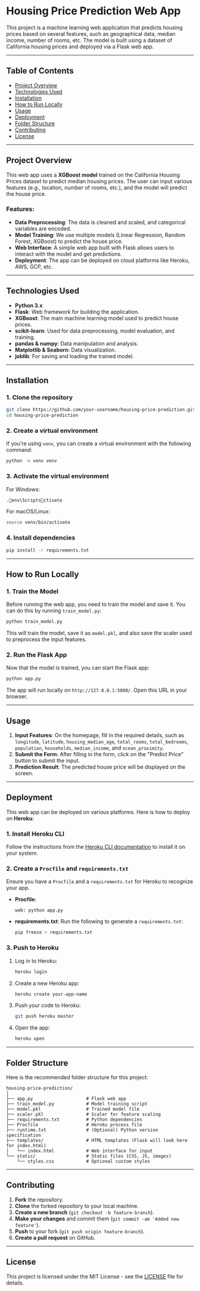 
# Housing Price Prediction Web App

This project is a machine learning web application that predicts housing prices based on several features, such as geographical data, median income, number of rooms, etc. The model is built using a dataset of California housing prices and deployed via a Flask web app.

---

## Table of Contents

- [Project Overview](#project-overview)
- [Technologies Used](#technologies-used)
- [Installation](#installation)
- [How to Run Locally](#how-to-run-locally)
- [Usage](#usage)
- [Deployment](#deployment)
- [Folder Structure](#folder-structure)
- [Contributing](#contributing)
- [License](#license)

---

## Project Overview

This web app uses a **XGBoost model** trained on the California Housing Prices dataset to predict median housing prices. The user can input various features (e.g., location, number of rooms, etc.), and the model will predict the house price.

### Features:
- **Data Preprocessing**: The data is cleaned and scaled, and categorical variables are encoded.
- **Model Training**: We use multiple models (Linear Regression, Random Forest, XGBoost) to predict the house price.
- **Web Interface**: A simple web app built with Flask allows users to interact with the model and get predictions.
- **Deployment**: The app can be deployed on cloud platforms like Heroku, AWS, GCP, etc.

---

## Technologies Used

- **Python 3.x**
- **Flask**: Web framework for building the application.
- **XGBoost**: The main machine learning model used to predict house prices.
- **scikit-learn**: Used for data preprocessing, model evaluation, and training.
- **pandas & numpy**: Data manipulation and analysis.
- **Matplotlib & Seaborn**: Data visualization.
- **joblib**: For saving and loading the trained model.

---

## Installation

### 1. Clone the repository

```bash
git clone https://github.com/your-username/housing-price-prediction.git
cd housing-price-prediction
```

### 2. Create a virtual environment

If you're using `venv`, you can create a virtual environment with the following command:

```bash
python -m venv venv
```

### 3. Activate the virtual environment

For Windows:
```bash
.env\Scriptsctivate
```

For macOS/Linux:
```bash
source venv/bin/activate
```

### 4. Install dependencies

```bash
pip install -r requirements.txt
```

---

## How to Run Locally

### 1. Train the Model

Before running the web app, you need to train the model and save it. You can do this by running `train_model.py`:

```bash
python train_model.py
```

This will train the model, save it as `model.pkl`, and also save the scaler used to preprocess the input features.

### 2. Run the Flask App

Now that the model is trained, you can start the Flask app:

```bash
python app.py
```

The app will run locally on `http://127.0.0.1:5000/`. Open this URL in your browser.

---

## Usage

1. **Input Features**: On the homepage, fill in the required details, such as `longitude`, `latitude`, `housing_median_age`, `total_rooms`, `total_bedrooms`, `population`, `households`, `median_income`, and `ocean_proximity`.
2. **Submit the Form**: After filling in the form, click on the "Predict Price" button to submit the input.
3. **Prediction Result**: The predicted house price will be displayed on the screen.

---

## Deployment

This web app can be deployed on various platforms. Here is how to deploy on **Heroku**:

### 1. Install Heroku CLI

Follow the instructions from the [Heroku CLI documentation](https://devcenter.heroku.com/articles/heroku-cli) to install it on your system.

### 2. Create a `Procfile` and `requirements.txt`

Ensure you have a `Procfile` and a `requirements.txt` for Heroku to recognize your app.

- **Procfile**:
    ```
    web: python app.py
    ```

- **requirements.txt**:
    Run the following to generate a `requirements.txt`:
    ```bash
    pip freeze > requirements.txt
    ```

### 3. Push to Heroku

1. Log in to Heroku:
    ```bash
    heroku login
    ```
   
2. Create a new Heroku app:
    ```bash
    heroku create your-app-name
    ```

3. Push your code to Heroku:
    ```bash
    git push heroku master
    ```

4. Open the app:
    ```bash
    heroku open
    ```

---

## Folder Structure

Here is the recommended folder structure for this project:

```
housing-price-prediction/
│
├── app.py                    # Flask web app
├── train_model.py            # Model training script
├── model.pkl                 # Trained model file
├── scaler.pkl                # Scaler for feature scaling
├── requirements.txt          # Python dependencies
├── Procfile                  # Heroku process file
├── runtime.txt               # (Optional) Python version specification
├── templates/                # HTML templates (Flask will look here for index.html)
│   └── index.html            # Web interface for input
└── static/                   # Static files (CSS, JS, images)
    └── styles.css            # Optional custom styles
```

---

## Contributing

1. **Fork** the repository.
2. **Clone** the forked repository to your local machine.
3. **Create a new branch** (`git checkout -b feature-branch`).
4. **Make your changes** and commit them (`git commit -am 'Added new feature'`).
5. **Push** to your fork (`git push origin feature-branch`).
6. **Create a pull request** on GitHub.

---

## License

This project is licensed under the MIT License - see the [LICENSE](LICENSE) file for details.

